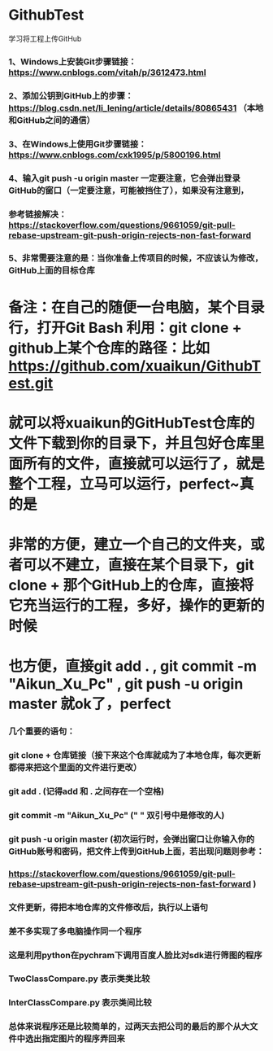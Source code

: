 ﻿# GithubTest
学习将工程上传GitHub
### 1、Windows上安装Git步骤链接：https://www.cnblogs.com/vitah/p/3612473.html
### 2、添加公钥到GitHub上的步骤：https://blog.csdn.net/li_lening/article/details/80865431 （本地和GitHub之间的通信）
### 3、在Windows上使用Git步骤链接：https://www.cnblogs.com/cxk1995/p/5800196.html
### 4、输入git push -u origin master 一定要注意，它会弹出登录GitHub的窗口（一定要注意，可能被挡住了），如果没有注意到，
### 参考链接解决：https://stackoverflow.com/questions/9661059/git-pull-rebase-upstream-git-push-origin-rejects-non-fast-forward
### 5、非常需要注意的是：当你准备上传项目的时候，不应该认为修改，GitHub上面的目标仓库

# 备注：在自己的随便一台电脑，某个目录行，打开Git Bash 利用：git clone + github上某个仓库的路径：比如 https://github.com/xuaikun/GithubTest.git
# 就可以将xuaikun的GitHubTest仓库的文件下载到你的目录下，并且包好仓库里面所有的文件，直接就可以运行了，就是整个工程，立马可以运行，perfect~真的是
# 非常的方便，建立一个自己的文件夹，或者可以不建立，直接在某个目录下，git clone + 那个GitHub上的仓库，直接将它充当运行的工程，多好，操作的更新的时候
# 也方便，直接git add . , git commit -m "Aikun_Xu_Pc" , git push -u origin master  就ok了，perfect

### 几个重要的语句：
### git clone + 仓库链接（接下来这个仓库就成为了本地仓库，每次更新都得来把这个里面的文件进行更改） 
### git add . (记得add 和 . 之间存在一个空格)
### git commit -m "Aikun_Xu_Pc" (" " 双引号中是修改的人)
### git push -u origin master (初次运行时，会弹出窗口让你输入你的GitHub账号和密码，把文件上传到GitHub上面，若出现问题则参考：
### https://stackoverflow.com/questions/9661059/git-pull-rebase-upstream-git-push-origin-rejects-non-fast-forward )
### 文件更新，得把本地仓库的文件修改后，执行以上语句

### 差不多实现了多电脑操作同一个程序

### 这是利用python在pychram下调用百度人脸比对sdk进行筛图的程序
### TwoClassCompare.py 表示类类比较
### InterClassCompare.py 表示类间比较
### 总体来说程序还是比较简单的，过两天去把公司的最后的那个从大文件中选出指定图片的程序弄回来

